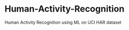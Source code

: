 Human-Activity-Recognition
==========================

Human Activity Recognition using ML on UCI HAR dataset

